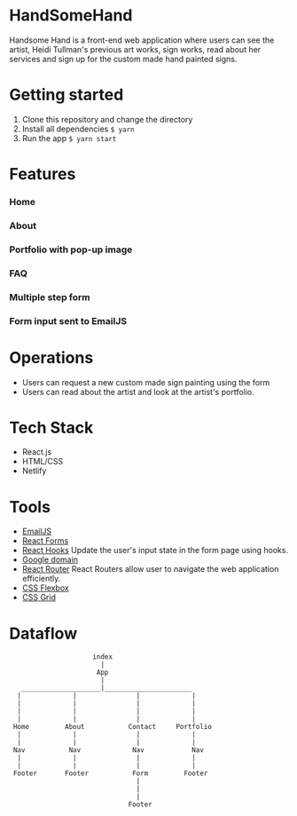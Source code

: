 # HandSomeHand
Handsome Hand is a front-end web application where users can see the artist, Heidi Tullman's previous art works, sign works, read about her services and sign up for the custom made hand painted signs. 

# Getting started
1. Clone this repository and change the directory
2. Install all dependencies
  `$ yarn`
3. Run the app 
  `$ yarn start`

# Features

### Home
### About
### Portfolio with pop-up image
### FAQ
### Multiple step form
### Form input sent to EmailJS


# Operations
* Users can request a new custom made sign painting using the form
* Users can read about the artist and look at the artist's portfolio.


# Tech Stack
* React.js
* HTML/CSS
* Netlify


# Tools
* [EmailJS](https://www.emailjs.com/)
* [React Forms](https://reactjs.org/docs/forms.html)
* [React Hooks](https://reactjs.org/docs/hooks-intro.html)
    Update the user's input state in the form page using hooks.
* [Google domain](https://domains.google/)
* [React Router](https://reactrouter.com/)
  React Routers allow user to navigate the web application efficiently.
* [CSS Flexbox](https://css-tricks.com/snippets/css/a-guide-to-flexbox/)
* [CSS Grid](https://css-tricks.com/snippets/css/complete-guide-grid/)

# Dataflow

```
                     index
                       |
                      App
                       |
   ____________________|______________________
  |             |               |             |               
  |             |               |             |               
  |             |               |             |               
  |             |               |             |               
 Home         About           Contact     Portfolio
  |             |               |             |
  |             |               |             |
 Nav           Nav             Nav            Nav
  |             |               |             |
  |             |               |             |
 Footer       Footer           Form         Footer
                                |
                                |
                                |
                              Footer   
```
